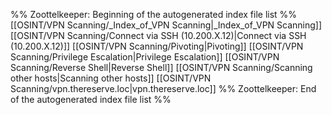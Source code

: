 %% Zoottelkeeper: Beginning of the autogenerated index file list  %%
 [[OSINT/VPN Scanning/_Index_of_VPN Scanning|_Index_of_VPN Scanning]]
 [[OSINT/VPN Scanning/Connect via SSH (10.200.X.12)|Connect via SSH (10.200.X.12)]]
 [[OSINT/VPN Scanning/Pivoting|Pivoting]]
 [[OSINT/VPN Scanning/Privilege Escalation|Privilege Escalation]]
 [[OSINT/VPN Scanning/Reverse Shell|Reverse Shell]]
 [[OSINT/VPN Scanning/Scanning other hosts|Scanning other hosts]]
 [[OSINT/VPN Scanning/vpn.thereserve.loc|vpn.thereserve.loc]]
%% Zoottelkeeper: End of the autogenerated index file list  %%
